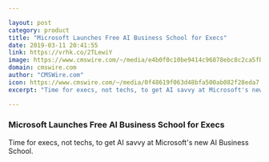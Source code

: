 ```yaml
---

layout: post
category: product
title: "Microsoft Launches Free AI Business School for Execs"
date: 2019-03-11 20:41:55
link: https://vrhk.co/2TLewiY
image: https://www.cmswire.com/~/media/e4b0f0c10be9414c96878ebc8c2ca5fb.jpg
domain: cmswire.com
author: "CMSWire.com"
icon: https://www.cmswire.com/~/media/0f48619f063d48bfa500ab082f28eda7.png
excerpt: "Time for execs, not techs, to get AI savvy at Microsoft's new AI Business School."

---
```


### Microsoft Launches Free AI Business School for Execs

Time for execs, not techs, to get AI savvy at Microsoft's new AI Business School.